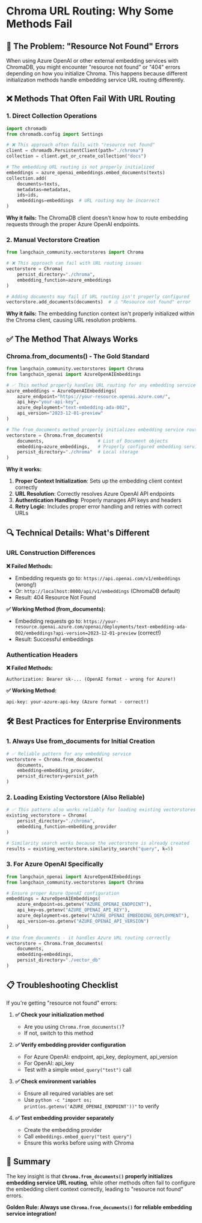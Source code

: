 # Chroma URL Routing: Why Some Methods Fail

## 🚨 The Problem: "Resource Not Found" Errors

When using Azure OpenAI or other external embedding services with ChromaDB, you might encounter "resource not found" or "404" errors depending on how you initialize Chroma. This happens because different initialization methods handle embedding service URL routing differently.

## ❌ Methods That Often Fail With URL Routing

### 1. Direct Collection Operations
```python
import chromadb
from chromadb.config import Settings

# ❌ This approach often fails with "resource not found"
client = chromadb.PersistentClient(path="./chroma")
collection = client.get_or_create_collection("docs")

# The embedding URL routing is not properly initialized
embeddings = azure_openai_embeddings.embed_documents(texts)
collection.add(
    documents=texts,
    metadatas=metadatas,
    ids=ids,
    embeddings=embeddings  # URL routing may be incorrect
)
```

**Why it fails:** The ChromaDB client doesn't know how to route embedding requests through the proper Azure OpenAI endpoints.

### 2. Manual Vectorstore Creation
```python
from langchain_community.vectorstores import Chroma

# ❌ This approach can fail with URL routing issues
vectorstore = Chroma(
    persist_directory="./chroma",
    embedding_function=azure_embeddings
)

# Adding documents may fail if URL routing isn't properly configured
vectorstore.add_documents(documents)  # ⚠️ "Resource not found" error
```

**Why it fails:** The embedding function context isn't properly initialized within the Chroma client, causing URL resolution problems.

## ✅ The Method That Always Works

### Chroma.from_documents() - The Gold Standard
```python
from langchain_community.vectorstores import Chroma
from langchain_openai import AzureOpenAIEmbeddings

# ✅ This method properly handles URL routing for any embedding service
azure_embeddings = AzureOpenAIEmbeddings(
    azure_endpoint="https://your-resource.openai.azure.com/",
    api_key="your-api-key",
    azure_deployment="text-embedding-ada-002",
    api_version="2023-12-01-preview"
)

# The from_documents method properly initializes embedding service routing
vectorstore = Chroma.from_documents(
    documents,                    # List of Document objects
    embedding=azure_embeddings,   # Properly configured embedding service
    persist_directory="./chroma"  # Local storage
)
```

**Why it works:**
1. **Proper Context Initialization**: Sets up the embedding client context correctly
2. **URL Resolution**: Correctly resolves Azure OpenAI API endpoints
3. **Authentication Handling**: Properly manages API keys and headers
4. **Retry Logic**: Includes proper error handling and retries with correct URLs

## 🔍 Technical Details: What's Different

### URL Construction Differences

**❌ Failed Methods:**
- Embedding requests go to: `https://api.openai.com/v1/embeddings` (wrong!)
- Or: `http://localhost:8000/api/v1/embeddings` (ChromaDB default)
- Result: 404 Resource Not Found

**✅ Working Method (from_documents):**
- Embedding requests go to: `https://your-resource.openai.azure.com/openai/deployments/text-embedding-ada-002/embeddings?api-version=2023-12-01-preview` (correct!)
- Result: Successful embeddings

### Authentication Headers

**❌ Failed Methods:**
```http
Authorization: Bearer sk-... (OpenAI format - wrong for Azure!)
```

**✅ Working Method:**
```http
api-key: your-azure-api-key (Azure format - correct!)
```

## 🛠️ Best Practices for Enterprise Environments

### 1. Always Use from_documents for Initial Creation
```python
# ✅ Reliable pattern for any embedding service
vectorstore = Chroma.from_documents(
    documents,
    embedding=embedding_provider,
    persist_directory=persist_path
)
```

### 2. Loading Existing Vectorstore (Also Reliable)
```python
# ✅ This pattern also works reliably for loading existing vectorstores
existing_vectorstore = Chroma(
    persist_directory="./chroma",
    embedding_function=embedding_provider
)

# Similarity search works because the vectorstore is already created
results = existing_vectorstore.similarity_search("query", k=5)
```

### 3. For Azure OpenAI Specifically
```python
from langchain_openai import AzureOpenAIEmbeddings
from langchain_community.vectorstores import Chroma

# Ensure proper Azure OpenAI configuration
embeddings = AzureOpenAIEmbeddings(
    azure_endpoint=os.getenv("AZURE_OPENAI_ENDPOINT"),
    api_key=os.getenv("AZURE_OPENAI_API_KEY"),
    azure_deployment=os.getenv("AZURE_OPENAI_EMBEDDING_DEPLOYMENT"),
    api_version=os.getenv("AZURE_OPENAI_API_VERSION")
)

# Use from_documents - it handles Azure URL routing correctly
vectorstore = Chroma.from_documents(
    documents,
    embedding=embeddings,
    persist_directory="./vector_db"
)
```

## 📋 Troubleshooting Checklist

If you're getting "resource not found" errors:

1. **✅ Check your initialization method**
   - Are you using `Chroma.from_documents()`?
   - If not, switch to this method

2. **✅ Verify embedding provider configuration**
   - For Azure OpenAI: endpoint, api_key, deployment, api_version
   - For OpenAI: api_key
   - Test with a simple `embed_query("test")` call

3. **✅ Check environment variables**
   - Ensure all required variables are set
   - Use `python -c "import os; print(os.getenv('AZURE_OPENAI_ENDPOINT'))"` to verify

4. **✅ Test embedding provider separately**
   - Create the embedding provider
   - Call `embeddings.embed_query("test query")`
   - Ensure this works before using with Chroma

## 🎯 Summary

The key insight is that **`Chroma.from_documents()` properly initializes embedding service URL routing**, while other methods often fail to configure the embedding client context correctly, leading to "resource not found" errors.

**Golden Rule: Always use `Chroma.from_documents()` for reliable embedding service integration!**
